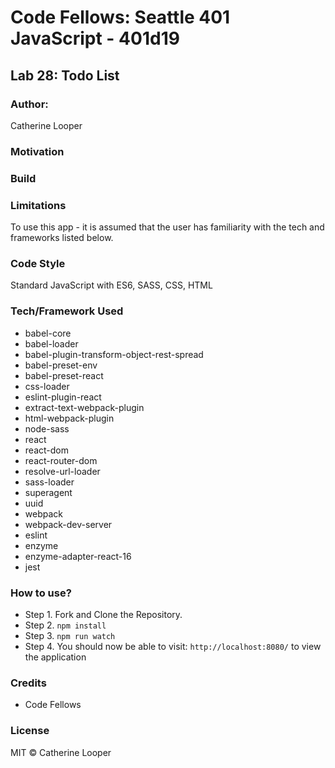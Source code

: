 # Code Fellows: Seattle 401 JavaScript - 401d19

## Lab 28: Todo List

### Author: 
Catherine Looper

### Motivation


### Build


### Limitations

To use this app - it is assumed that the user has familiarity with the tech and frameworks listed below.

### Code Style

Standard JavaScript with ES6, SASS, CSS, HTML

### Tech/Framework Used

* babel-core
* babel-loader
* babel-plugin-transform-object-rest-spread
* babel-preset-env
* babel-preset-react
* css-loader
* eslint-plugin-react
* extract-text-webpack-plugin
* html-webpack-plugin
* node-sass
* react
* react-dom
* react-router-dom
* resolve-url-loader
* sass-loader
* superagent
* uuid
* webpack
* webpack-dev-server
* eslint
* enzyme
* enzyme-adapter-react-16
* jest

### How to use?

* Step 1. Fork and Clone the Repository.
* Step 2. `npm install`
* Step 3. `npm run watch`
* Step 4. You should now be able to visit: `http://localhost:8080/` to view the application

### Credits

* Code Fellows

### License

MIT © Catherine Looper

